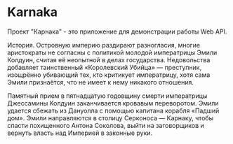# Karnaka
Проект "Карнака" - это приложение для демонстрации работы Web API.

История.
Островную империю раздирают разногласия, многие аристократы не согласны с политикой молодой императрицы Эмили Колдуин, 
считая её неопытной в делах государства. 
Недовольства добавляет таинственный «Королевский Убийца» — преступник, изощрённо убивающий тех, кто критикует императрицу, 
хотя сама Эмили признаётся, что не имеет к нему никакого отношения.

Памятный прием в пятнадцатую годовщину смерти императрицы Джессамины Колдуин 
заканчивается кровавым переворотом. Эмили удается сбежать из Дануолла с помощью капитана корабля «Падший дом». 
Эмили направляются в столицу Серконоса — Карнаку, чтобы спасти похищенного Антона Соколова, 
выйти на заговорщиков и вернуть власть над Империей в законные руки.
